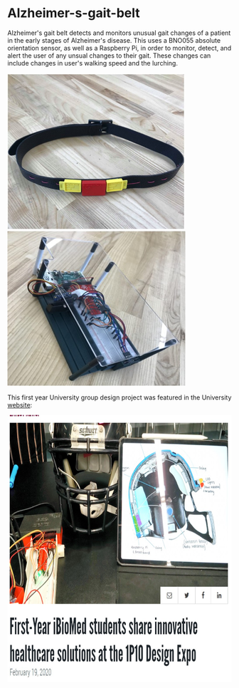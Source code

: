 # Alzheimer-s-gait-belt
Alzheimer's gait belt detects and monitors unusual gait changes of a patient  in the early stages of Alzheimer's disease.
This uses a BNO055 absolute orientation sensor, as well as a Raspberry Pi, in order to monitor, detect, and alert the user of any unsual changes to their gait.
These changes can include changes in user's walking speed and the lurching. 


<p float="left">
  <img src="/gaitBelt.jpg" width="400" height="350"  >
  <img src="/board.jpg" width="400" height="350" >
</p>



This first year University group design project was featured in the University [website](https://www.eng.mcmaster.ca/ibiomed/news/first-year-ibiomed-students-share-innovative-healthcare-solutions-1p10-design-expo):
<p justify-content="center">
 <img src="/article.jpg" width="600" height="600" >
</p>
